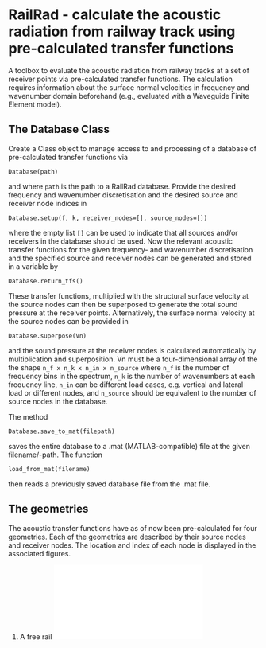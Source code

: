 # RailRad - calculate the acoustic radiation from railway track using pre-calculated transfer functions

A toolbox to evaluate the acoustic radiation from railway tracks
at a set of receiver points via pre-calculated transfer functions.
The calculation requires information about the surface normal velocities in 
frequency and wavenumber domain beforehand (e.g., evaluated with a Waveguide Finite Element model).


## The Database Class

Create a Class object to manage access to and processing of a database of pre-calculated transfer functions via 
    
    Database(path)

and where `path` is the path to a RailRad database. 
Provide the desired frequency and wavenumber discretisation and the desired source and receiver node
indices in

    Database.setup(f, k, receiver_nodes=[], source_nodes=[])

where the empty list `[]` can be used to indicate that all sources and/or receivers in the database
should be used.
Now the relevant acoustic transfer functions for the given frequency- and wavenumber discretisation
and the specified source and receiver nodes can be generated and stored in a variable by 
                            

    Database.return_tfs()

These transfer functions, multiplied with the structural surface velocity at the source nodes can 
then be superposed to generate the total sound pressure at the receiver points.
Alternatively, the surface normal velocity at the source nodes can be provided in 

    Database.superpose(Vn)

and the sound pressure at the receiver nodes is calculated automatically by multiplication and superposition. 
Vn must be a four-dimensional array of the the shape `n_f x n_k x n_in x n_source`
where `n_f` is the number of frequency bins in the spectrum,
      `n_k` is the number of wavenumbers at each frequency line,
      `n_in` can be different load cases, e.g. vertical and lateral load or different nodes, and
      `n_source` should be equivalent to the number of source nodes in the database.

The method

    Database.save_to_mat(filepath)

saves the entire database to a .mat (MATLAB-compatible) file at the given filename/-path.
The function 

    load_from_mat(filename)

then reads a previously saved database file from the .mat file.


## The geometries

The acoustic transfer functions have as of now been pre-calculated for four geometries. Each of the geometries are described by their source nodes and receiver nodes. The location and index of each node is displayed in the associated figures.

1. A free rail [![free rail - free field](docs/figures/free-rail_free-field_nodes.pdf)](docs/figures/free-rail_free-field_nodes.html)



